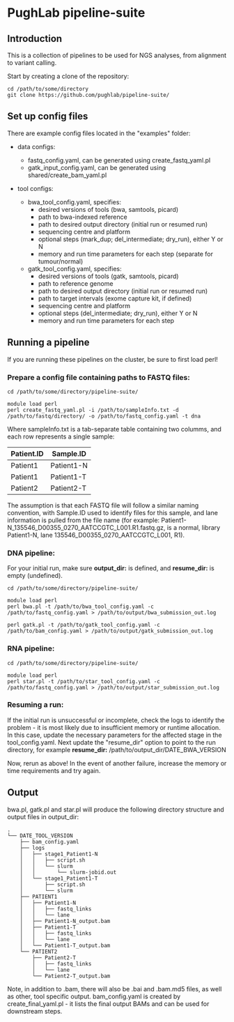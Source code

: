 # PughLab pipeline-suite
## Introduction
This is a collection of pipelines to be used for NGS analyses, from alignment to variant calling.

Start by creating a clone of the repository:

<pre><code>cd /path/to/some/directory
git clone https://github.com/pughlab/pipeline-suite/
</code></pre>

## Set up config files
There are example config files located in the "examples" folder:
- data configs:
  - fastq_config.yaml, can be generated using create_fastq_yaml.pl
  - gatk_input_config.yaml, can be generated using shared/create_bam_yaml.pl

- tool configs:
  - bwa_tool_config.yaml, specifies:
    - desired versions of tools (bwa, samtools, picard)
    - path to bwa-indexed reference
    - path to desired output directory (initial run or resumed run)
    - sequencing centre and platform
    - optional steps (mark_dup; del_intermediate; dry_run), either Y or N
    - memory and run time parameters for each step (separate for tumour/normal)
  - gatk_tool_config.yaml, specifies:
    - desired versions of tools (gatk, samtools, picard)
    - path to reference genome
    - path to desired output directory (initial run or resumed run)
    - path to target intervals (exome capture kit, if defined)
    - sequencing centre and platform
    - optional steps (del_intermediate; dry_run), either Y or N
    - memory and run time parameters for each step
    
## Running a pipeline
If you are running these pipelines on the cluster, be sure to first load perl!

### Prepare a config file containing paths to FASTQ files:
<pre><code>cd /path/to/some/directory/pipeline-suite/

module load perl
perl create_fastq_yaml.pl -i /path/to/sampleInfo.txt -d /path/to/fastq/directory/ -o /path/to/fastq_config.yaml -t dna
</code></pre>

Where sampleInfo.txt is a tab-separate table containing two columms, and each row represents a single sample:

| Patient.ID | Sample.ID  |
| ---------- | ---------- |
| Patient1   | Patient1-N |
| Patient1   | Patient1-T |
| Patient2   | Patient2-T |

The assumption is that each FASTQ file will follow a similar naming convention, with Sample.ID used to identify files
for this sample, and lane information is pulled from the file name 
(for example: Patient1-N_135546_D00355_0270_AATCCGTC_L001.R1.fastq.gz, is a normal, library Patient1-N, lane 135546_D00355_0270_AATCCGTC_L001, R1).

### DNA pipeline:
For your initial run, make sure **output_dir:** is defined, and **resume_dir:** is empty (undefined).

<pre><code>cd /path/to/some/directory/pipeline-suite/

module load perl
perl bwa.pl -t /path/to/bwa_tool_config.yaml -c /path/to/fastq_config.yaml > /path/to/output/bwa_submission_out.log

perl gatk.pl -t /path/to/gatk_tool_config.yaml -c /path/to/bam_config.yaml > /path/to/output/gatk_submission_out.log
</code></pre>

### RNA pipeline:
<pre><code>cd /path/to/some/directory/pipeline-suite/

module load perl
perl star.pl -t /path/to/star_tool_config.yaml -c /path/to/fastq_config.yaml > /path/to/output/star_submission_out.log
</code></pre>

### Resuming a run:
If the initial run is unsuccessful or incomplete, check the logs to identify the problem - it is most likely due to insufficient memory or 
runtime allocation. 
In this case, update the necessary parameters for the affected stage in the tool_config.yaml. 
Next update the "resume_dir" option to point to the run directory, for example
**resume_dir:** /path/to/output_dir/DATE_BWA_VERSION

Now, rerun as above! In the event of another failure, increase the memory or time requirements and try again.

## Output
bwa.pl, gatk.pl and star.pl will produce the following directory structure and output files in output_dir:

```
.
└── DATE_TOOL_VERSION
    ├── bam_config.yaml
    ├── logs
    │   ├── stage1_Patient1-N
    │   │   ├── script.sh
    │   │   └── slurm
    │   │       └── slurm-jobid.out
    │   └── stage1_Patient1-T
    │       ├── script.sh
    │       └── slurm
    ├── PATIENT1
    │   ├── Patient1-N
    │   │   ├── fastq_links
    │   │   └── lane
    │   ├── Patient1-N_output.bam
    │   ├── Patient1-T
    │   │   ├── fastq_links
    │   │   └── lane
    │   └── Patient1-T_output.bam
    └── PATIENT2
        ├── Patient2-T
        │   ├── fastq_links
        │   └── lane
        └── Patient2-T_output.bam
```
Note, in addition to .bam, there will also be .bai and .bam.md5 files, as well as other, tool specific output.
bam_config.yaml is created by create_final_yaml.pl - it lists the final output BAMs and can be used for downstream steps.

